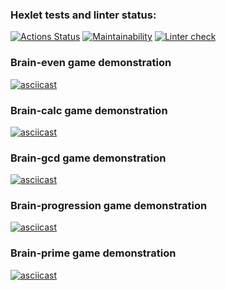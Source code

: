 ### Hexlet tests and linter status:
[![Actions Status](https://github.com/amazingrobocat/python-project-lvl1/workflows/hexlet-check/badge.svg)](https://github.com/amazingrobocat/python-project-lvl1/actions)
[![Maintainability](https://api.codeclimate.com/v1/badges/a99a88d28ad37a79dbf6/maintainability)](https://codeclimate.com/github/codeclimate/codeclimate/maintainability)
[![Linter check](https://github.com/amazingrobocat/python-project-lvl1/actions/workflows/flake8-WPS-check.yml/badge.svg)](https://github.com/amazingrobocat/python-project-lvl1/actions/workflows/flake8-WPS-check.yml)

### Brain-even game demonstration
[![asciicast](https://asciinema.org/a/o2yMGPWcKUGyU0kDUQvWt7Xqt.svg)](https://asciinema.org/a/o2yMGPWcKUGyU0kDUQvWt7Xqt)

### Brain-calc game demonstration
[![asciicast](https://asciinema.org/a/ljAh4rVhnUoLfTTGkScquiJ5M.svg)](https://asciinema.org/a/ljAh4rVhnUoLfTTGkScquiJ5M)

### Brain-gcd game demonstration
[![asciicast](https://asciinema.org/a/nTCkkuoMh4frIJRRo7cKmO3RI.svg)](https://asciinema.org/a/nTCkkuoMh4frIJRRo7cKmO3RI)

### Brain-progression game demonstration
[![asciicast](https://asciinema.org/a/GCmlTB0MlLvzHzVfy1jxiNA7K.svg)](https://asciinema.org/a/GCmlTB0MlLvzHzVfy1jxiNA7K)

### Brain-prime game demonstration
[![asciicast](https://asciinema.org/a/u6MlIJArqyyfoRtGtlsMZEomy.svg)](https://asciinema.org/a/u6MlIJArqyyfoRtGtlsMZEomy)
